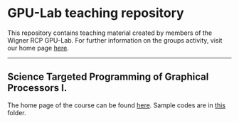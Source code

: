 GPU-Lab teaching repository
===================


This repository contains teaching material created by members of the Wigner RCP GPU-Lab. For further information on the groups activity, visit our home page [here](http://gpu.wigner.mta.hu/en).

----------

Science Targeted Programming of Graphical Processors I.
-------------

The home page of the course can be found [here](http://gpu.wigner.mta.hu/en/laboratory/teaching/science-targeted-programming-of-graphical-processors-1). Sample codes are in [this](https://github.com/Wigner-GPU-Lab/Teaching/tree/master/GPGPU1) folder.